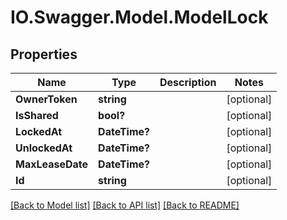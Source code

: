 # IO.Swagger.Model.ModelLock
## Properties

Name | Type | Description | Notes
------------ | ------------- | ------------- | -------------
**OwnerToken** | **string** |  | [optional] 
**IsShared** | **bool?** |  | [optional] 
**LockedAt** | **DateTime?** |  | [optional] 
**UnlockedAt** | **DateTime?** |  | [optional] 
**MaxLeaseDate** | **DateTime?** |  | [optional] 
**Id** | **string** |  | [optional] 

[[Back to Model list]](../README.md#documentation-for-models) [[Back to API list]](../README.md#documentation-for-api-endpoints) [[Back to README]](../README.md)

